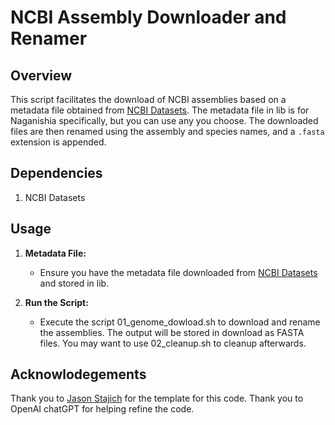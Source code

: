# NCBI Assembly Downloader and Renamer

## Overview

This script facilitates the download of NCBI assemblies based on a metadata file obtained from [NCBI Datasets](https://www.ncbi.nlm.nih.gov/datasets/genome/?taxon=1851509). The metadata file in lib is for Naganishia specifically, but you can use any you choose. The downloaded files are then renamed using the assembly and species names, and a `.fasta` extension is appended.

## Dependencies
1. NCBI Datasets

## Usage

1. **Metadata File:**
   - Ensure you have the metadata file downloaded from [NCBI Datasets](https://www.ncbi.nlm.nih.gov/datasets/genome/?taxon=1851509) and stored in lib.

2. **Run the Script:**
   - Execute the script 01_genome_dowload.sh to download and rename the assemblies. The output will be stored in download as FASTA files. You may want to use 02_cleanup.sh to cleanup afterwards.

## Acknowlodegements

Thank you to [Jason Stajich](https://github.com/hyphaltip) for the template for this code. Thank you to OpenAI chatGPT for helping refine the code. 
